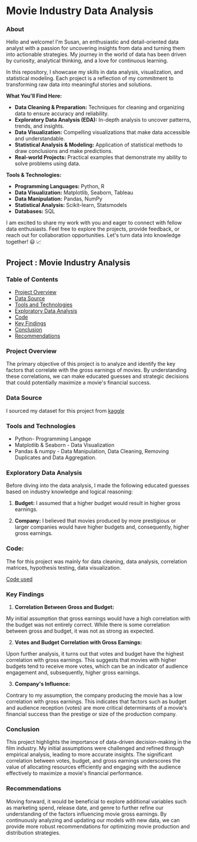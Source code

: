 # Movie Industry Data Analysis

### About
Hello and welcome! I'm Susan, an enthusiastic and detail-oriented data analyst with a passion for uncovering insights from data and turning them into actionable strategies. My journey in the world of data has been driven by curiosity, analytical thinking, and a love for continuous learning.

In this repository, I showcase my skills in data analysis, visualization, and statistical modeling. Each project is a reflection of my commitment to transforming raw data into meaningful stories and solutions.

**What You'll Find Here:**
- **Data Cleaning & Preparation:** Techniques for cleaning and organizing data to ensure accuracy and reliability.
- **Exploratory Data Analysis (EDA):** In-depth analysis to uncover patterns, trends, and insights.
- **Data Visualization:** Compelling visualizations that make data accessible and understandable.
- **Statistical Analysis & Modeling:** Application of statistical methods to draw conclusions and make predictions.
- **Real-world Projects:** Practical examples that demonstrate my ability to solve problems using data.
  
**Tools & Technologies:**
- **Programming Languages:** Python, R
- **Data Visualization:** Matplotlib, Seaborn, Tableau
- **Data Manipulation:** Pandas, NumPy
- **Statistical Analysis:** Scikit-learn, Statsmodels
- **Databases:** SQL
  
I am excited to share my work with you and eager to connect with fellow data enthusiasts. Feel free to explore the projects, provide feedback, or reach out for collaboration opportunities. Let's turn data into knowledge together! 😃 📈

## Project : Movie Industry Analysis

### Table of Contents
- [Project Overview](#project_overview)
- [Data Source](#data_source)
- [Tools and Technologies](#tools_and_technologies)
- [Exploratory Data Analysis](#exploratory_data_analysis)
- [Code](#code)
- [Key Findings](#key_findings)
- [Conclusion](#conclusions)
- [Recommendations](#recommendations)






### Project Overview

The primary objective of this project is to analyze and identify the key factors that correlate with the gross earnings of movies. By understanding these correlations, we can make educated guesses and strategic decisions that could potentially maximize a movie's financial success.

### Data Source

I sourced my dataset for this project from [kaggle](https://www.kaggle.com/datasets/danielgrijalvas/movies)

### Tools and Technologies

- Python- Programming Langage
- Matplotlib & Seaborn - Data Visualization
- Pandas & numpy - Data Manipulation, Data Cleaning, Removing Duplicates and Data Aggregation.

### Exploratory Data Analysis

Before diving into the data analysis, I made the following educated guesses based on industry knowledge and logical reasoning:

1. **Budget:** I assumed that a higher budget would result in higher gross earnings.

2. **Company:** I believed that movies produced by more prestigious or larger companies would have higher budgets and, consequently, higher gross earnings.

### Code: 

The  for this project was mainly for data cleaning, data analysis, correlation matrices, hypothesis testing, data visualization.

[Code used](https://github.com/SusanGrace1/Grace-s_Portfolio/blob/main/_Movie%20Industry%20Data%20Analysis%20Code%20(1).ipynb) 

### Key Findings

1. **Correlation Between Gross and Budget:**

My initial assumption that gross earnings would have a high correlation with the budget was not entirely correct.
While there is some correlation between gross and budget, it was not as strong as expected.

2. **Votes and Budget Correlation with Gross Earnings:**
   
Upon further analysis, it turns out that votes and budget have the highest correlation with gross earnings.
This suggests that movies with higher budgets tend to receive more votes, which can be an indicator of audience engagement and, subsequently, higher gross earnings.

3. **Company's Influence:**

Contrary to my assumption, the company producing the movie has a low correlation with gross earnings.
This indicates that factors such as budget and audience reception (votes) are more critical determinants of a movie's financial success than the prestige or size of the production company.

### Conclusion

This project highlights the importance of data-driven decision-making in the film industry. My initial assumptions were challenged and refined through empirical analysis, leading to more accurate insights. The significant correlation between votes, budget, and gross earnings underscores the value of allocating resources efficiently and engaging with the audience effectively to maximize a movie's financial performance.

### Recommendations

Moving forward, it would be beneficial to explore additional variables such as marketing spend, release date, and genre to further refine our understanding of the factors influencing movie gross earnings. By continuously analyzing and updating our models with new data, we can provide more robust recommendations for optimizing movie production and distribution strategies.
















